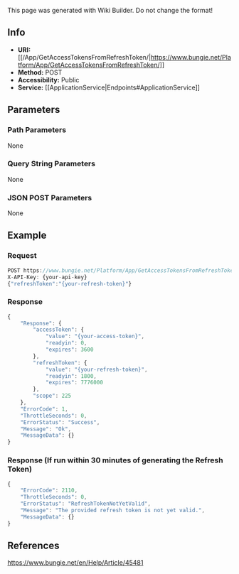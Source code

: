 <span class="wiki-builder">This page was generated with Wiki Builder. Do not change the format!</span>

## Info

* **URI:** [[/App/GetAccessTokensFromRefreshToken/|https://www.bungie.net/Platform/App/GetAccessTokensFromRefreshToken/]]
* **Method:** POST
* **Accessibility:** Public
* **Service:** [[ApplicationService|Endpoints#ApplicationService]]

## Parameters
### Path Parameters
None

### Query String Parameters
None

### JSON POST Parameters
None

## Example
### Request
```javascript
POST https://www.bungie.net/Platform/App/GetAccessTokensFromRefreshToken/
X-API-Key: {your-api-key}
{"refreshToken":"{your-refresh-token}"}
```

### Response
```javascript
{
    "Response": {
        "accessToken": {
            "value": "{your-access-token}",
            "readyin": 0,
            "expires": 3600
        },
        "refreshToken": {
            "value": "{your-refresh-token}",
            "readyin": 1800,
            "expires": 7776000
        },
        "scope": 225
    },
    "ErrorCode": 1,
    "ThrottleSeconds": 0,
    "ErrorStatus": "Success",
    "Message": "Ok",
    "MessageData": {}
}
```

### Response (If run within 30 minutes of generating the Refresh Token)
```javascript
{
    "ErrorCode": 2110,
    "ThrottleSeconds": 0,
    "ErrorStatus": "RefreshTokenNotYetValid",
    "Message": "The provided refresh token is not yet valid.",
    "MessageData": {}
}
```

## References
https://www.bungie.net/en/Help/Article/45481